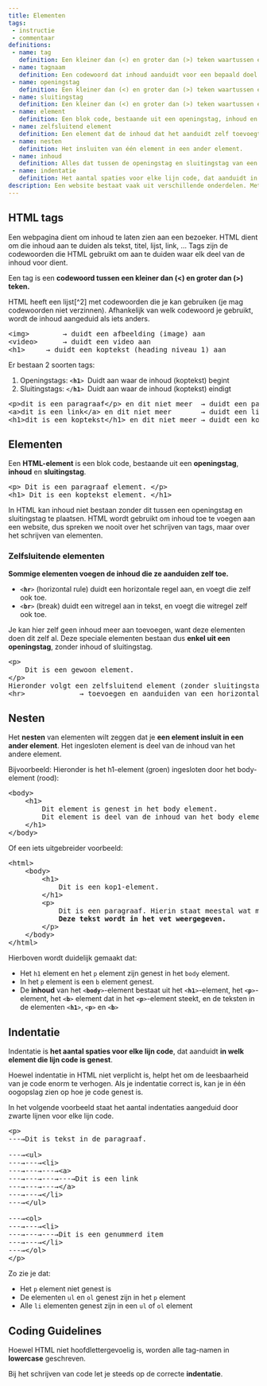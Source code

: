 ```yaml
---
title: Elementen
tags: 
 - instructie
 - commentaar
definitions: 
 - name: tag
   definition: Een kleiner dan (<) en groter dan (>) teken waartussen een codewoord staat.
 - name: tagnaam
   definition: Een codewoord dat inhoud aanduidt voor een bepaald doel.
 - name: openingstag
   definition: Een kleiner dan (<) en groter dan (>) teken waartussen een codewoord staat, dat aanduidt waar de inhoud begint.
 - name: sluitingstag
   definition: Een kleiner dan (<) en groter dan (>) teken waartussen een forward slash en codewoord staat, dat aanduidt waar de inhoud eindigt.
 - name: element
   definition: Een blok code, bestaande uit een openingstag, inhoud en sluitingstag.
 - name: zelfsluitend element
   definition: Een element dat de inhoud dat het aanduidt zelf toevoegt. Dit element heeft daarom enkel een openingstag.
 - name: nesten
   definition: Het insluiten van één element in een ander element.
 - name: inhoud
   definition: Alles dat tussen de openingstag en sluitingstag van een element staat.
 - name: indentatie
   definition: Het aantal spaties voor elke lijn code, dat aanduidt in welk element die lijn code is genest.
description: Een website bestaat vaak uit verschillende onderdelen. Met HTML worden die onderdelen door jou, de ontwikkelaar, correct aangeduid. In dit hoofdstuk wordt uitgelegd hoe HTML jou daartoe in staat stelt.
---
```



## HTML tags

Een webpagina dient om inhoud te laten zien aan een bezoeker. HTML dient om die inhoud aan te duiden als tekst, titel, lijst, link, … Tags zijn de codewoorden die HTML gebruikt om aan te duiden waar elk deel van de inhoud voor dient.

Een tag is een **codewoord tussen een kleiner dan (&lt;) en groter dan (>) teken.**

HTML heeft een lijst[^2] met codewoorden die je kan gebruiken (je mag codewoorden niet verzinnen). Afhankelijk van welk codewoord je gebruikt, wordt de inhoud aangeduid als iets anders.


<pre class="prettyprint">
&lt;img>		→ duidt een afbeelding (image) aan
&lt;video>		→ duidt een video aan
&lt;h1>		→ duidt een koptekst (heading niveau 1) aan
</pre>


Er bestaan 2 soorten tags:



1. Openingstags:		<code>&lt;<strong>h1</strong>>		</code>Duidt aan waar de inhoud (koptekst) begint
2. Sluitingstags:		<code>&lt;/<strong>h1</strong>>		</code>Duidt aan waar de inhoud (koptekst) eindigt

<pre class="prettyprint">
&lt;p>dit is een paragraaf&lt;/p> en dit niet meer	→ duidt een paragraaf aan
&lt;a>dit is een link&lt;/a> en dit niet meer		→ duidt een link aan
&lt;h1>dit is een koptekst&lt;/h1> en dit niet meer	→ duidt een koptekst aan
</pre>




## Elementen

Een **HTML-element** is een blok code, bestaande uit een **openingstag**, **inhoud** en **sluitingstag**.


<pre class="prettyprint">
&lt;p> Dit is een paragraaf element. &lt;/p>
&lt;h1> Dit is een koptekst element. &lt;/h1>
</pre>


In HTML kan inhoud niet bestaan zonder dit tussen een openingstag en sluitingstag te plaatsen. HTML wordt gebruikt om inhoud toe te voegen aan een website, dus spreken we nooit over het schrijven van tags, maar over het schrijven van elementen.


### Zelfsluitende elementen

**Sommige elementen voegen de inhoud die ze aanduiden zelf toe.** 



*   <code>&lt;<strong>hr</strong>></code> (horizontal rule) duidt een horizontale regel aan, en voegt die zelf ook toe.
*   <code>&lt;<strong>br</strong>></code> (break) duidt een witregel aan in tekst, en voegt die witregel zelf ook toe.

Je kan hier zelf geen inhoud meer aan toevoegen, want deze elementen doen dit zelf al. Deze speciale elementen bestaan dus <strong>enkel uit een openingstag</strong>, zonder inhoud of sluitingstag.


<pre class="prettyprint">
&lt;p>
	Dit is een gewoon element.
&lt;/p>
Hieronder volgt een zelfsluitend element (zonder sluitingstag!):
&lt;hr>				→ toevoegen en aanduiden van een horizontale lijn
</pre>



## Nesten

Het **nesten** van elementen wilt zeggen dat je **een element insluit in een ander element**. Het ingesloten element is deel van de inhoud van het andere element.

Bijvoorbeeld: Hieronder is het h1-element (groen) ingesloten door het body-element (rood):


<pre class="prettyprint">
&lt;body>
	&lt;h1>
		Dit element is genest in het body element.
		Dit element is deel van de inhoud van het body element.
	&lt;/h1>
&lt;/body>
</pre>


Of een iets uitgebreider voorbeeld:


<pre class="prettyprint">
&lt;html>
	&lt;body>
		&lt;h1>
			Dit is een kop1-element.
		&lt;/h1>
		&lt;p>
			Dit is een paragraaf. Hierin staat meestal wat meer tekst!
			<b>Deze tekst wordt in het vet weergegeven.</b>
		&lt;/p>
	&lt;/body>
&lt;/html>
</pre>


Hierboven wordt duidelijk gemaakt dat:



*   Het `h1` element en het `p` element zijn genest in het `body` element.
*   In het `p` element is een `b` element genest.
*   De **inhoud** van het <code>&lt;<strong>body</strong>></code>-element bestaat uit het <code>&lt;<strong>h1</strong>></code>-element, het <code>&lt;<strong>p</strong>></code>-element, het <code>&lt;<strong>b</strong>></code> element dat in het <code>&lt;<strong>p</strong>></code>-element steekt, en de teksten in de elementen <code>&lt;<strong>h1</strong>></code>, <code>&lt;<strong>p</strong>></code> en <code>&lt;<strong>b</strong>> </code>


## Indentatie

Indentatie is **het aantal spaties voor elke lijn code**, dat aanduidt **in welk element die lijn code is genest**.

Hoewel indentatie in HTML niet verplicht is, helpt het om de leesbaarheid van je code enorm te verhogen. Als je indentatie correct is, kan je in één oogopslag zien op hoe je code genest is.

In het volgende voorbeeld staat het aantal indentaties aangeduid door zwarte lijnen voor elke lijn code.


<pre class="prettyprint">
&lt;p>
---→Dit is tekst in de paragraaf.
	
---→&lt;ul>
---→---→&lt;li>
---→---→---→&lt;a>
---→---→---→---→Dit is een link
---→---→---→&lt;/a>
---→---→&lt;/li>
---→&lt;/ul>

---→&lt;ol>
---→---→&lt;li>
---→---→---→Dit is een genummerd item
---→---→&lt;/li>
---→&lt;/ol>
&lt;/p>
</pre>

Zo zie je dat:

*   Het `p` element niet genest is
*   De elementen `ul` en `ol` genest zijn in het `p` element
*   Alle `li` elementen genest zijn in een `ul` of `ol` element


## Coding Guidelines

Hoewel HTML niet hoofdlettergevoelig is, worden alle tag-namen in **lowercase** geschreven.

Bij het schrijven van code let je steeds op de correcte **indentatie**.

